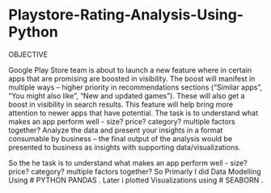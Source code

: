 # Playstore-Rating-Analysis-Using-Python

OBJECTIVE 

Google Play Store team is about to launch a new feature where in certain apps that are
promising are boosted in visibility. The boost will manifest in multiple ways – higher priority in
recommendations sections (“Similar apps”, “You might also like”, “New and updated games”).
These will also get a boost in visibility in search results. This feature will help bring more
attention to newer apps that have potential.
The task is to understand what makes an app perform well - size? price? category? multiple
factors together? Analyze the data and present your insights in a format consumable by
business – the final output of the analysis would be presented to business as insights with
supporting data/visualizations.

So the he task is to understand what makes an app perform well - size? price? category? multiple
factors together? 
So Primarly I did Data Modelling  Using # PYTHON PANDAS .
Later i plotted Visualizations using # SEABORN .


